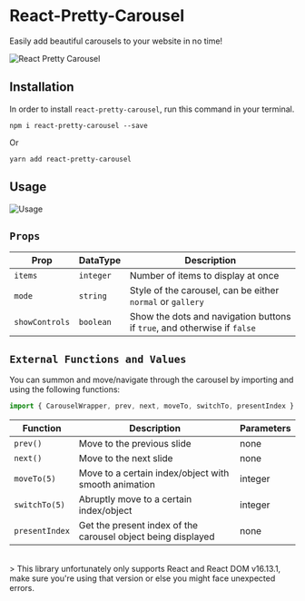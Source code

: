 # React-Pretty-Carousel
Easily add beautiful carousels to your website in no time!

![React Pretty Carousel](https://dev-to-uploads.s3.amazonaws.com/i/s2pgsz3aykr70s8roj2q.gif)
## Installation
In order to install `react-pretty-carousel`, run this command in your terminal.
```
npm i react-pretty-carousel --save
```
Or
```
yarn add react-pretty-carousel
```
## Usage

![Usage](https://dev-to-uploads.s3.amazonaws.com/i/pucte4kmw5ssnebpapyj.png)

## `Props`

Prop | DataType | Description
-----| -------- | -----------
`items`|`integer`|Number of items to display at once
`mode`|`string`|Style of the carousel, can be either `normal` or `gallery`
`showControls`|`boolean`|Show the dots and navigation buttons if `true`, and otherwise if `false`


## `External Functions and Values`
You can summon and move/navigate through the carousel by importing and using the following functions:

```javascript
import { CarouselWrapper, prev, next, moveTo, switchTo, presentIndex } from "react-pretty-carousel";
```

Function | Description | Parameters
-------- | ----------- | ----------
`prev()` | Move to the previous slide | none
`next()` | Move to the next slide | none
`moveTo(5)` | Move to a certain index/object with smooth animation| integer
`switchTo(5)` | Abruptly move to a certain index/object | integer
`presentIndex` | Get the present index of the carousel object being displayed | none
<br>
> This library unfortunately only supports React and React DOM v16.13.1, make sure you're using that version or else you might face unexpected errors.